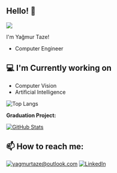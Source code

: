 ## Hello! 👋

![](https://komarev.com/ghpvc/?username=YagmurTaze&color=000fff&abbreviated=true)

I'm Yağmur Taze! 
- Computer Engineer
  
<h2>💻 I'm Currently working on</h2>

- Computer Vision
- Artificial Intelligence

![Top Langs](https://github-readme-stats.vercel.app/api/top-langs/?username=YagmurTaze&layout=compact&theme=dark)

__Graduation Project:__

<div>
  <p>
    <a href="https://github.com/YagmurTaze/OCR-ICR-Turkish">
      <img src="https://github-readme-stats.vercel.app/api/pin/?username=YagmurTaze&theme=dark&repo=OCR-ICR-Turkish" alt="GitHub Stats" />
    </a>
  </p>
</div>
  
<h2>📫 How to reach me:</h2>

<a href="mailto:yagmurtaze@outlook.com">![yagmurtaze@outlook.com](https://img.shields.io/badge/Outlook-0078D4?style=for-the-badge&logo=microsoft-outlook&logoColor=white)</a>
<a href="https://www.linkedin.com/in/yağmur-t-0388b7194/">![LinkedIn](https://img.shields.io/badge/LinkedIn-0077B5?style=for-the-badge&logo=linkedin&logoColor=white)</a>

